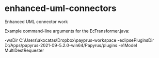 # enhanced-uml-connectors
Enhanced UML connector work

Example command-line arguments for the EcTransformer.java:

-wsDir C:\Users\akocatas\Dropbox\payprus-workspace -eclipsePluginsDir D:/Apps/papyrus-2021-09-5.2.0-win64/Papyrus/plugins -e1Model MultiDestRequester
